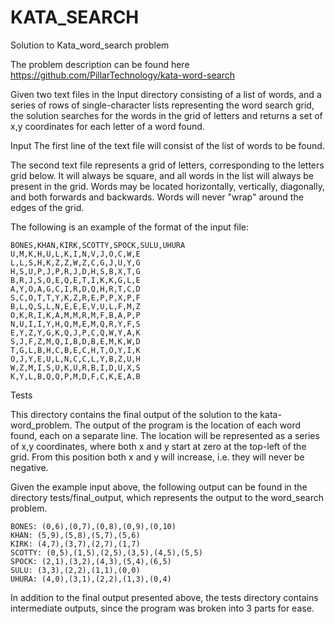 # KATA_SEARCH
Solution to Kata_word_search problem

The problem description can be found here
https://github.com/PillarTechnology/kata-word-search

Given two text files in the Input directory consisting of a list of words, and a series of rows of single-character lists representing the word search grid, the solution searches for the words in the grid of letters and returns a set of x,y coordinates for each letter of a word found.

Input
The first line of the text file will consist of the list of words to be found. 

The second text file represents a grid of letters, corresponding to the letters grid below. It will always be square, and all words in the list will always be present in the grid. Words may be located horizontally, vertically, diagonally, and both forwards and backwards. Words will never "wrap" around the edges of the grid.

The following is an example of the format of the input file:

    BONES,KHAN,KIRK,SCOTTY,SPOCK,SULU,UHURA
    U,M,K,H,U,L,K,I,N,V,J,O,C,W,E
    L,L,S,H,K,Z,Z,W,Z,C,G,J,U,Y,G
    H,S,U,P,J,P,R,J,D,H,S,B,X,T,G
    B,R,J,S,O,E,Q,E,T,I,K,K,G,L,E
    A,Y,O,A,G,C,I,R,D,Q,H,R,T,C,D
    S,C,O,T,T,Y,K,Z,R,E,P,P,X,P,F
    B,L,Q,S,L,N,E,E,E,V,U,L,F,M,Z
    O,K,R,I,K,A,M,M,R,M,F,B,A,P,P
    N,U,I,I,Y,H,Q,M,E,M,Q,R,Y,F,S
    E,Y,Z,Y,G,K,Q,J,P,C,Q,W,Y,A,K
    S,J,F,Z,M,Q,I,B,D,B,E,M,K,W,D
    T,G,L,B,H,C,B,E,C,H,T,O,Y,I,K
    O,J,Y,E,U,L,N,C,C,L,Y,B,Z,U,H
    W,Z,M,I,S,U,K,U,R,B,I,D,U,X,S
    K,Y,L,B,Q,Q,P,M,D,F,C,K,E,A,B

Tests

This directory contains the final output of the solution to the kata-word_problem. 
The output of the program is the location of each word found, each on a separate line. The location will be represented as a series of x,y coordinates, where both x and y start at zero at the top-left of the grid. From this position both x and y will increase, i.e. they will never be negative.

Given the example input above, the following output can be found in the directory tests/final_output, which represents the output to the word_search problem.  

    BONES: (0,6),(0,7),(0,8),(0,9),(0,10)
    KHAN: (5,9),(5,8),(5,7),(5,6)
    KIRK: (4,7),(3,7),(2,7),(1,7)
    SCOTTY: (0,5),(1,5),(2,5),(3,5),(4,5),(5,5)
    SPOCK: (2,1),(3,2),(4,3),(5,4),(6,5)
    SULU: (3,3),(2,2),(1,1),(0,0)
    UHURA: (4,0),(3,1),(2,2),(1,3),(0,4)

In addition to the final output presented above, the tests directory contains intermediate outputs, since the program was broken into 3 parts for ease. 


